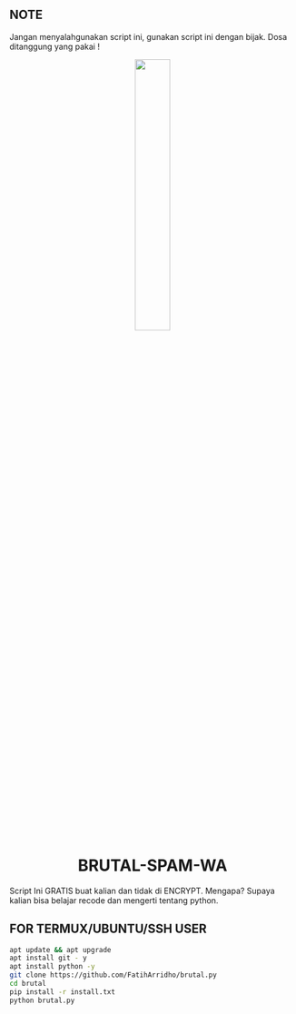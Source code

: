 ## NOTE
Jangan menyalahgunakan script ini, gunakan script ini dengan bijak. Dosa ditanggung yang pakai !

<p align="center">
	<img src="https://github.com/FatihArridho.png" width="35%" style="margin-left: auto;margin-right: auto;display: block;">
</p>
<h1 align="center">BRUTAL-SPAM-WA</h1>

Script Ini GRATIS buat kalian dan tidak di ENCRYPT. Mengapa? Supaya kalian bisa belajar recode dan mengerti tentang python.

## FOR TERMUX/UBUNTU/SSH USER
```bash
apt update && apt upgrade
apt install git - y
apt install python -y
git clone https://github.com/FatihArridho/brutal.py
cd brutal
pip install -r install.txt
python brutal.py
```
